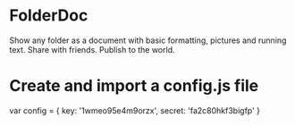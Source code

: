 # FolderDoc
Show any folder as a document with basic formatting, pictures and running text. Share with friends. Publish to the world.

# Create and import a config.js file

var config = {
	key: '1wmeo95e4m9orzx',
	secret: 'fa2c80hkf3bigfp'
}
